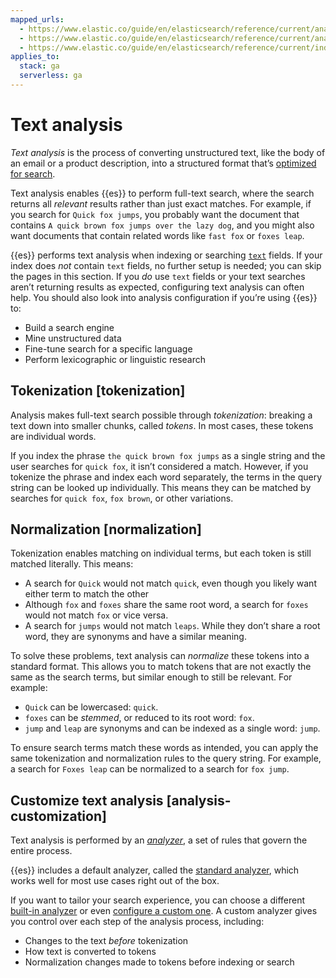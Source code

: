 ```yaml
---
mapped_urls:
  - https://www.elastic.co/guide/en/elasticsearch/reference/current/analysis.html
  - https://www.elastic.co/guide/en/elasticsearch/reference/current/analysis-overview.html
  - https://www.elastic.co/guide/en/elasticsearch/reference/current/index-modules-analysis.html
applies_to:
  stack: ga
  serverless: ga
---
```


# Text analysis

_Text analysis_ is the process of converting unstructured text, like the body of an email or a product description, into a structured format that’s [optimized for search](/solutions/search/full-text.md).

Text analysis enables {{es}} to perform full-text search, where the search returns all *relevant* results rather than just exact matches. For example, if you search for `Quick fox jumps`, you probably want the document that contains `A quick brown fox jumps over the lazy dog`, and you might also want documents that contain related words like `fast fox` or `foxes leap`.

{{es}} performs text analysis when indexing or searching [`text`](elasticsearch://docs/reference/elasticsearch/mapping-reference/text.md) fields. If your index does _not_ contain `text` fields, no further setup is needed; you can skip the pages in this section. If you _do_ use `text` fields or your text searches aren’t returning results as expected, configuring text analysis can often help. You should also look into analysis configuration if you’re using {{es}} to:

* Build a search engine
* Mine unstructured data
* Fine-tune search for a specific language
* Perform lexicographic or linguistic research

## Tokenization [tokenization]

Analysis makes full-text search possible through *tokenization*: breaking a text down into smaller chunks, called *tokens*. In most cases, these tokens are individual words.

If you index the phrase `the quick brown fox jumps` as a single string and the user searches for `quick fox`, it isn’t considered a match. However, if you tokenize the phrase and index each word separately, the terms in the query string can be looked up individually. This means they can be matched by searches for `quick fox`, `fox brown`, or other variations.

## Normalization [normalization]

Tokenization enables matching on individual terms, but each token is still matched literally. This means:

* A search for `Quick` would not match `quick`, even though you likely want either term to match the other
* Although `fox` and `foxes` share the same root word, a search for `foxes` would not match `fox` or vice versa.
* A search for `jumps` would not match `leaps`. While they don’t share a root word, they are synonyms and have a similar meaning.

To solve these problems, text analysis can *normalize* these tokens into a standard format. This allows you to match tokens that are not exactly the same as the search terms, but similar enough to still be relevant. For example:

* `Quick` can be lowercased: `quick`.
* `foxes` can be *stemmed*, or reduced to its root word: `fox`.
* `jump` and `leap` are synonyms and can be indexed as a single word: `jump`.

To ensure search terms match these words as intended, you can apply the same tokenization and normalization rules to the query string. For example, a search for `Foxes leap` can be normalized to a search for `fox jump`.

## Customize text analysis [analysis-customization]

Text analysis is performed by an [*analyzer*](/manage-data/data-store/text-analysis/anatomy-of-an-analyzer.md), a set of rules that govern the entire process.

{{es}} includes a default analyzer, called the [standard analyzer](elasticsearch://docs/reference/data-analysis/text-analysis/analysis-standard-analyzer.md), which works well for most use cases right out of the box.

If you want to tailor your search experience, you can choose a different [built-in analyzer](elasticsearch://docs/reference/data-analysis/text-analysis/analyzer-reference.md) or even [configure a custom one](/manage-data/data-store/text-analysis/create-custom-analyzer.md). A custom analyzer gives you control over each step of the analysis process, including:

* Changes to the text *before* tokenization
* How text is converted to tokens
* Normalization changes made to tokens before indexing or search
